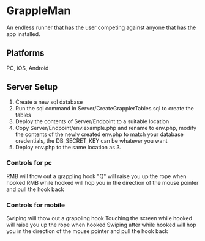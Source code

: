 # GrappleMan
An endless runner that has the user competing against anyone that has the app installed.

## Platforms
PC, iOS, Android

## Server Setup 
1. Create a new sql database
2. Run the sql command in Server/CreateGrapplerTables.sql to create the tables
3. Deploy the contents of Server/Endpoint to a suitable location
4. Copy Server/Endpoint/env.example.php and rename to env.php, modify the contents of the newly created env.php to match your database credentials, the DB_SECRET_KEY can be whatever you want
5. Deploy env.php to the same location as 3.

### Controls for pc
RMB will thow out a grappling hook
"Q" will raise you up the rope when hooked
RMB while hooked will hop you in the direction of the mouse pointer and pull the hook back

### Controls for mobile
Swiping will thow out a grappling hook
Touching the screen while hooked will raise you up the rope when hooked
Swiping after while hooked will hop you in the direction of the mouse pointer and pull the hook back

